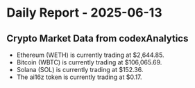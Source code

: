 # Daily Report - 2025-06-13

## Crypto Market Data from codexAnalytics
- Ethereum (WETH) is currently trading at $2,644.85.
- Bitcoin (WBTC) is currently trading at $106,065.69.
- Solana (SOL) is currently trading at $152.36.
- The ai16z token is currently trading at $0.17.